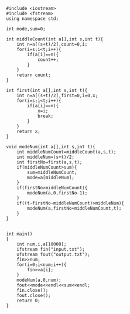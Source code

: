  
    #include <iostream>
    #include <fstream>
    using namespace std;

    int mode,sum=0;

    int middleCount(int a[],int s,int t){
        int n=a[(s+t)/2],count=0,i;
        for(i=s;i<t;i++){
            if(a[i]==n){
                count++;
            }
        }
        return count;
    }

    int first(int a[],int s,int t){
        int n=a[(s+t)/2],first=0,i=0,x;
        for(i=s;i<t;i++){
            if(a[i]==n){
                x=i;
                break;
            }
        }
        return x;
    }

    void modeNum(int a[],int s,int t){
        int middleNumCount=middleCount(a,s,t);
        int middleNum=(s+t)/2;
        int firstNo=first(a,s,t);
        if(middleNumCount>sum){
            sum=middleNumCount;
            mode=a[middleNum];
        }
        if(firstNo>middleNumCount){
            modeNum(a,0,firstNo-1);
        }
        if((t-firstNo-middleNumCount)>middleNum){
            modeNum(a,firstNo+middleNumCount,t);
        }
    }


    int main()
    {
        int num,i,a[10000];
        ifstream fin("input.txt");
        ofstream fout("output.txt");
        fin>>num;
        for(i=0;i<num;i++){
            fin>>a[i];
        }
        modeNum(a,0,num);
        fout<<mode<<endl<<sum<<endl;
        fin.close();
        fout.close();
        return 0;
    }
